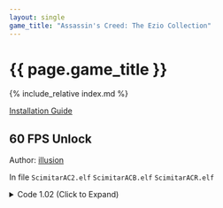 ```yaml
---
layout: single
game_title: "Assassin's Creed: The Ezio Collection"
---
```


# {{ page.game_title }}

{% include_relative index.md %}

[Installation Guide](/install-instructions/)

## 60 FPS Unlock

Author: [illusion](https://twitter.com/illusion0002)

In file `ScimitarAC2.elf` `ScimitarACB.elf` `ScimitarACR.elf`

<details>
<summary>Code 1.02 (Click to Expand)</summary>

{% highlight none %}
# ScimitarAC2.elf 

BE 01 00 00 00 E8 B8 D5 50 01

BE 00 00 00 00 E8 B8 D5 50 01

# ScimitarACB.elf

BE 01 00 00 00 E8 70 30 61 01

BE 00 00 00 00 E8 70 30 61 01

# ScimitarACR.elf

BE 01 00 00 00 E8 61 CE 72 01

BE 00 00 00 00 E8 61 CE 72 01

{% endhighlight %}

</details>
